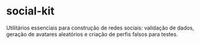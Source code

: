 # social-kit
Utilitários essenciais para construção de redes sociais: validação de dados, geração de avatares aleatórios e criação de perfis falsos para testes.

